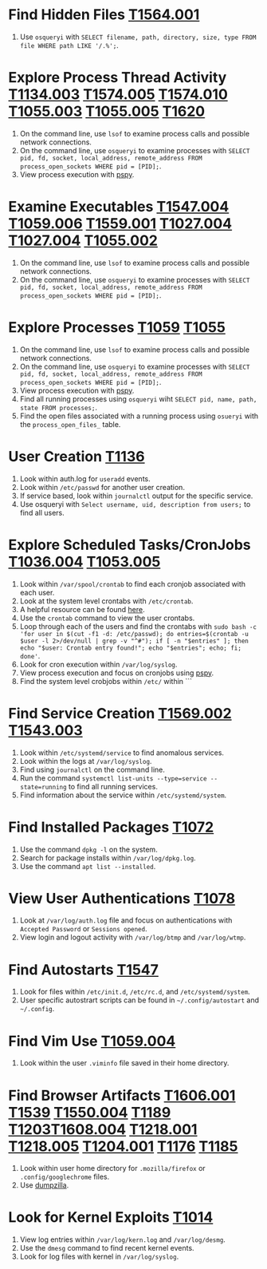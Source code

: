 # Find Hidden Files [T1564.001](https://attack.mitre.org/techniques/T1564/001/)
1. Use ```osqueryi``` with ```SELECT filename, path, directory, size, type FROM file WHERE path LIKE '/.%';```. 

# Explore Process Thread Activity [T1134.003](https://attack.mitre.org/techniques/T1134/003) [T1574.005](https://attack.mitre.org/techniques/T574/005) [T1574.010](https://attack.mitre.org/techniques/T1574/010) [T1055.003](https://attack.mitre.org/techniques/T1055/003) [T1055.005](https://attack.mitre.org/techniques/T1055/005) [T1620](https://attack.mitre.org/techniques/T1620)
1. On the command line, use ```lsof``` to examine process calls and possible network connections. 
2. On the command line, use ```osqueryi``` to examine processes with ```SELECT pid, fd, socket, local_address, remote_address FROM process_open_sockets WHERE pid = [PID];```. 
3. View process execution with [pspy](https://github.com/DominicBreuker/pspy). 

# Examine Executables [T1547.004](https://attack.mitre.org/techniques/T1547/004/) [T1059.006](https://attack.mitre.org/techniques/T1059/006/) [T1559.001]([T1070.004](https://attack.mitre.org/techniques/T1559/001/)) [T1027.004]([T1070.004](https://attack.mitre.org/techniques/T1027/004/)) [T1027.004]([T1070.009](https://attack.mitre.org/techniques/T1027/009/)) [T1055.002](https://attack.mitre.org/techniques/T1055/002)
1. On the command line, use ```lsof``` to examine process calls and possible network connections. 
2. On the command line, use ```osqueryi``` to examine processes with ```SELECT pid, fd, socket, local_address, remote_address FROM process_open_sockets WHERE pid = [PID];```. 

# Explore Processes [T1059](https://attack.mitre.org/techniques/T1059) [T1055](https://attack.mitre.org/techniques/T1055/)
1. On the command line, use ```lsof``` to examine process calls and possible network connections. 
2. On the command line, use ```osqueryi``` to examine processes with ```SELECT pid, fd, socket, local_address, remote_address FROM process_open_sockets WHERE pid = [PID];```. 
3. View process execution with [pspy](https://github.com/DominicBreuker/pspy). 
4. Find all running processes using ```osqueryi``` wiht ```SELECT pid, name, path, state FROM processes;```. 
5. Find the open files associated with a running process using ```osueryi``` with the ```process_open_files_``` table. 

# User Creation [T1136](https://attack.mitre.org/techniques/T1136/)
1. Look within auth.log for ```useradd``` events. 
2. Look within ```/etc/passwd``` for another user creation. 
3. If service based, look within ```journalctl``` output for the specific service. 
4. Use osqueryi with ```Select username, uid, description from users;``` to find all users. 

# Explore Scheduled Tasks/CronJobs [T1036.004](https://attack.mitre.org/techniques/T136/004) [T1053.005](https://attack.mitre.org/techniques/T1053/005)
1. Look within ```/var/spool/crontab``` to find each cronjob associated with each user. 
2. Look at the system level crontabs with ```/etc/crontab```.
3. A helpful resource can be found [here](https://crontab.guru/).
4. Use the ```crontab``` command to view the user crontabs. 
5. Loop through each of the users and find the crontabs with ```sudo bash -c 'for user in $(cut -f1 -d: /etc/passwd); do entries=$(crontab -u $user -l 2>/dev/null | grep -v "^#"); if [ -n "$entries" ]; then echo "$user: Crontab entry found!"; echo "$entries"; echo; fi; done'```. 
6. Look for cron execution within ```/var/log/syslog```. 
7. View process execution and focus on cronjobs using [pspy](https://github.com/DominicBreuker/pspy). 
8. Find the system level crobjobs within ```/etc/``` within ```

# Find Service Creation [T1569.002](https://attack.mitre.org/techniques/T1569/002) [T1543.003](https://attack.mitre.org/techniques/T1543/003)
1. Look within ```/etc/systemd/service``` to find anomalous services. 
2. Look within the logs at ```/var/log/syslog```. 
3. Find using ```journalctl``` on the command line. 
4. Run the command ```systemctl list-units --type=service --state=running``` to find all running services. 
5. Find information about the service within ```/etc/systemd/system```. 

# Find Installed Packages [T1072](https://attack.mitre.org/techniques/T1072/)
1. Use the command ```dpkg -l``` on the system.  
2. Search for package installs within ```/var/log/dpkg.log```. 
3. Use the command ```apt list --installed```. 

# View User Authentications [T1078](https://attack.mitre.org/techniques/T1078/)
1. Look at ```/var/log/auth.log``` file and focus on authentications with ```Accepted Password``` or ```Sessions opened```. 
2. View login and logout activity with ```/var/log/btmp``` and ```/var/log/wtmp```. 

# Find Autostarts [T1547](https://attack.mitre.org/techniques/T1547/)
1. Look for files within ```/etc/init.d```, ```/etc/rc.d```, and ```/etc/systemd/system```. 
2. User specific autostrart scripts can be found in ```~/.config/autostart``` and ```~/.config```. 

# Find Vim Use [T1059.004](https://attack.mitre.org/techniques/T1059/004/)
1. Look within the user ```.viminfo``` file saved in their home directory. 

# Find Browser Artifacts [T1606.001](https://attack.mitre.org/techniques/T1606/001) [T1539](https://attack.mitre.org/techniques/T1539) [T1550.004](https://attack.mitre.org/techniques/T1550/004) [T1189](https://attack.mitre.org/techniques/T1189) [T1203](https://attack.mitre.org/techniques/T1203)[T1608.004](https://attack.mitre.org/techniques/T1608/004) [T1218.001](https://attack.mitre.org/techniques/T1218/001) [T1218.005](https://attack.mitre.org/techniques/T1218/005) [T1204.001](https://attack.mitre.org/techniques/T1204/001) [T1176](https://attack.mitre.org/techniques/T1176) [T1185](https://attack.mitre.org/techniques/T1185)
1. Look within user home directory for ```.mozilla/firefox``` or ```.config/googlechrome``` files. 
2. Use [dumpzilla](https://github.com/Busindre/dumpzilla).

# Look for Kernel Exploits [T1014](https://attack.mitre.org/techniques/T1014/)
1. View log entries within ```/var/log/kern.log``` and ```/var/log/desmg```. 
2. Use the ```dmesg``` command to find recent kernel events. 
3. Look for log files with kernel in ```/var/log/syslog```. 
